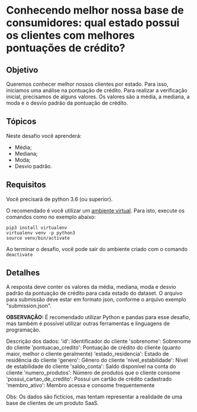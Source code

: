 # Conhecendo melhor nossa base de consumidores: qual estado possui os clientes com melhores pontuações de crédito?

## Objetivo

Queremos conhecer melhor nossos clientes por estado. Para isso, iniciamos uma análise na pontuação de crédito. 
Para realizar a verificação inicial, precisamos de alguns valores.
Os valores são a média, a mediana, a moda e o desvio padrão da pontuação de crédito.

## Tópicos

Neste desafio você aprenderá:

- Média;
- Mediana;
- Moda;
- Desvio padrão.

## Requisitos

Você precisará de python 3.6 (ou superior).

O recomendado é você utilizar um [ambiente virtual](https://pythonacademy.com.br/blog/python-e-virtualenv-como-programar-em-ambientes-virtuais). Para isto, execute os comandos como no exemplo abaixo:

    pip3 install virtualenv
    virtualenv venv -p python3
    source venv/bin/activate 

Ao terminar o desafio, você pode sair do ambiente criado com o comando `deactivate`

## Detalhes

A resposta deve conter os valores da média, mediana, moda e desvio padrão da pontuação de crédito para cada estado do dataset.
O arquivo para submissão deve estar em formato json, conforme o arquivo exemplo "submission.json".

**OBSERVAÇÃO:**  É recomendado utilizar Python e pandas para esse desafio, mas também é possível utilizar outras ferramentas e linguagens de programação.

Descrição dos dados:
'id': Identificador do cliente
'sobrenome': Sobrenome do cliente
'pontuacao_credito': Pontuação de crédito do cliente (quanto maior, melhor o cliente geralmente)
'estado_residencia': Estado de residência do cliente
'genero': Gênero do cliente
'nivel_estabilidade': Nível de estabilidade do cliente
'saldo_conta': Saldo disponível na conta do cliente
'numero_produtos': Número de produtos que o cliente consome
'possui_cartao_de_credito': Possui um cartão de crédito cadastrado
'membro_ativo': Membro acessa e consome frequentemente

Obs: Os dados são fictícios, mas tentam representar a realidade de uma base de clientes de um produto SaaS. 





